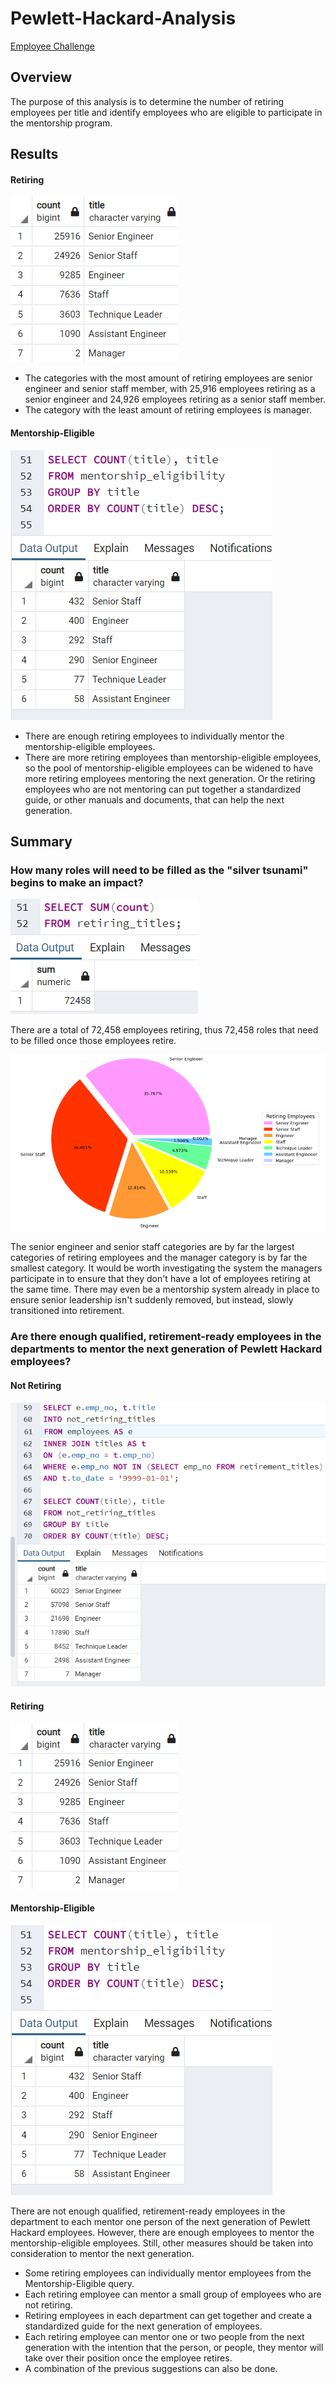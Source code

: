 # Pewlett-Hackard-Analysis
[Employee Challenge](./Queries/Employee_Database_Challenge.sql)

## Overview
The purpose of this analysis is to determine the number of retiring employees per title and identify employees who are eligible to participate in the mentorship program. 

## Results
#### Retiring
![Retiring Titles](./Images/retiring_titles.png)
- The categories with the most amount of retiring employees are senior engineer and senior staff member, with 25,916 employees retiring as a senior engineer and 24,926 employees retiring as a senior staff member.
- The category with the least amount of retiring employees is manager.

#### Mentorship-Eligible
![Mentorship-Eligible](./Images/mentorship_eligibility_count.png)
- There are enough retiring employees to individually mentor the mentorship-eligible employees.
- There are more retiring employees than mentorship-eligible employees, so the pool of mentorship-eligible employees can be widened to have more retiring employees mentoring the next generation. Or the retiring employees who are not mentoring can put together a standardized guide, or other manuals and documents, that can help the next generation.

## Summary
### How many roles will need to be filled as the "silver tsunami" begins to make an impact?

![Total Retiring Employees](./Images/total_retiring.png)

There are a total of 72,458 employees retiring, thus 72,458 roles that need to be filled once those employees retire.

![Retiring Pie Chart](./Images/retiring_titles_pie_chart.png)

The senior engineer and senior staff categories are by far the largest categories of retiring employees and the manager category is by far the smallest category.
It would be worth investigating the system the managers participate in to ensure that they don't have a lot of employees retiring at the same time.
There may even be a mentorship system already in place to ensure senior leadership isn't suddenly removed, but instead, slowly transitioned into retirement.


### Are there enough qualified, retirement-ready employees in the departments to mentor the next generation of Pewlett Hackard employees?
#### Not Retiring
![Not Retiring](./Images/not_retiring.png)

#### Retiring
![Retiring Titles](./Images/retiring_titles.png)

#### Mentorship-Eligible
![Mentorship-Eligible](./Images/mentorship_eligibility_count.png)

There are not enough qualified, retirement-ready employees in the department to each mentor one person of the next generation of Pewlett Hackard employees. However, there are enough employees to mentor the mentorship-eligible employees.
Still, other measures should be taken into consideration to mentor the next generation.
- Some retiring employees can individually mentor employees from the Mentorship-Eligible query.
- Each retiring employee can mentor a small group of employees who are not retiring.
- Retiring employees in each department can get together and create a standardized guide for the next generation of employees.
- Each retiring employee can mentor one or two people from the next generation with the intention that the person, or people, they mentor will take over their position once the employee retires.
- A combination of the previous suggestions can also be done.

